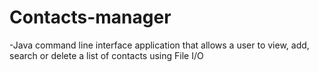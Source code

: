 # Contacts-manager

-Java command line interface application that allows a user to view, add, search or delete a list of contacts using File I/O
